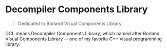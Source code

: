 # Decompiler Components Library

> Dedicated to Borland Visual Components Library

DCL means Decompiler Components Library, which named after Borland Visual
Components Library -- one of my favorite C++ visual programming library.

